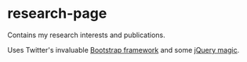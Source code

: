 research-page
=============

Contains my research interests and publications.

Uses Twitter's invaluable [Bootstrap framework][1] and some [jQuery magic][2].

[1]: http://twitter.github.com/bootstrap/
[2]: http://jquery.com/
